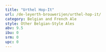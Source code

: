 ```yaml
---
title: "Urthel Hop-It"
url: /de-leyerth-brouwerijen/urthel-hop-it/
category: Belgian and French Ale
style: Other Belgian-Style Ales
abv: 9.5
ibu: 0
srm: 0
upc: 0
---
```


